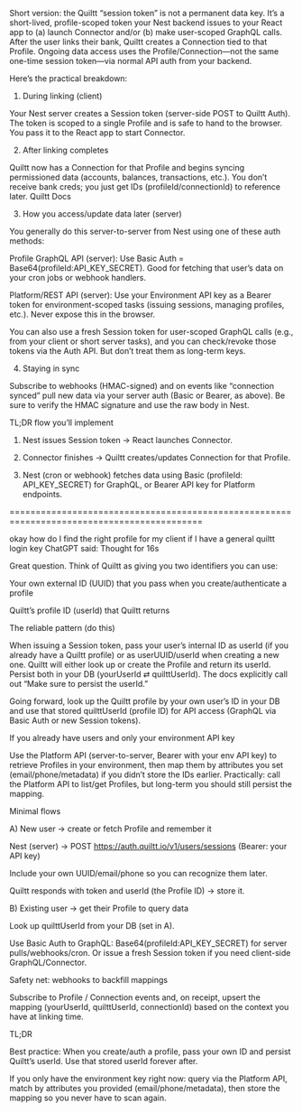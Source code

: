 Short version: the Quiltt “session token” is not a permanent data key.
It’s a short-lived, profile-scoped token your Nest backend issues to your React app to (a) launch Connector and/or (b) make user-scoped GraphQL calls. After the user links their bank, Quiltt creates a Connection tied to that Profile. Ongoing data access uses the Profile/Connection—not the same one-time session token—via normal API auth from your backend. 


Here’s the practical breakdown:

1) During linking (client)

Your Nest server creates a Session token (server-side POST to Quiltt Auth).
The token is scoped to a single Profile and is safe to hand to the browser. You pass it to the React app to start Connector. 


2) After linking completes

Quiltt now has a Connection for that Profile and begins syncing permissioned data (accounts, balances, transactions, etc.). You don’t receive bank creds; you just get IDs (profileId/connectionId) to reference later. 
Quiltt Docs

3) How you access/update data later (server)

You generally do this server-to-server from Nest using one of these auth methods:

Profile GraphQL API (server):
Use Basic Auth = Base64(profileId:API_KEY_SECRET). Good for fetching that user’s data on your cron jobs or webhook handlers. 

Platform/REST API (server):
Use your Environment API key as a Bearer token for environment-scoped tasks (issuing sessions, managing profiles, etc.). Never expose this in the browser. 

You can also use a fresh Session token for user-scoped GraphQL calls (e.g., from your client or short server tasks), and you can check/revoke those tokens via the Auth API. But don’t treat them as long-term keys. 


4) Staying in sync

Subscribe to webhooks (HMAC-signed) and on events like “connection synced” pull new data via your server auth (Basic or Bearer, as above). Be sure to verify the HMAC signature and use the raw body in Nest. 


TL;DR flow you’ll implement

1. Nest issues Session token → React launches Connector. 

2. Connector finishes → Quiltt creates/updates Connection for that Profile. 

3. Nest (cron or webhook) fetches data using Basic (profileId: API_KEY_SECRET) for GraphQL, or Bearer API key for Platform endpoints. 


===========================================================================================

okay how do I find the right profile for my client if I have a general quiltt login key 
ChatGPT said:
Thought for 16s

Great question. Think of Quiltt as giving you two identifiers you can use:

Your own external ID (UUID) that you pass when you create/authenticate a profile

Quiltt’s profile ID (userId) that Quiltt returns

The reliable pattern (do this)

When issuing a Session token, pass your user’s internal ID as userId (if you already have a Quiltt profile) or as userUUID/userId when creating a new one. Quiltt will either look up or create the Profile and return its userId. Persist both in your DB (yourUserId ⇄ quilttUserId). The docs explicitly call out “Make sure to persist the userId.” 


Going forward, look up the Quiltt profile by your own user’s ID in your DB and use that stored quilttUserId (profile ID) for API access (GraphQL via Basic Auth or new Session tokens). 


If you already have users and only your environment API key

Use the Platform API (server-to-server, Bearer with your env API key) to retrieve Profiles in your environment, then map them by attributes you set (email/phone/metadata) if you didn’t store the IDs earlier. Practically: call the Platform API to list/get Profiles, but long-term you should still persist the mapping. 


Minimal flows

A) New user → create or fetch Profile and remember it

Nest (server) → POST https://auth.quiltt.io/v1/users/sessions (Bearer: your API key)

Include your own UUID/email/phone so you can recognize them later.

Quiltt responds with token and userId (the Profile ID) → store it. 


B) Existing user → get their Profile to query data

Look up quilttUserId from your DB (set in A).

Use Basic Auth to GraphQL: Base64(profileId:API_KEY_SECRET) for server pulls/webhooks/cron. Or issue a fresh Session token if you need client-side GraphQL/Connector. 


Safety net: webhooks to backfill mappings

Subscribe to Profile / Connection events and, on receipt, upsert the mapping (yourUserId, quilttUserId, connectionId) based on the context you have at linking time. 


TL;DR

Best practice: When you create/auth a profile, pass your own ID and persist Quiltt’s userId. Use that stored userId forever after. 


If you only have the environment key right now: query via the Platform API, match by attributes you provided (email/phone/metadata), then store the mapping so you never have to scan again. 
